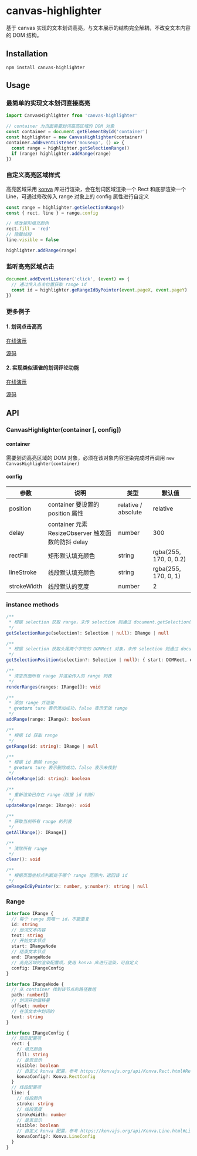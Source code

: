 # canvas-highlighter

基于 canvas 实现的文本划词高亮，与文本展示的结构完全解耦，不改变文本内容的 DOM 结构。

## Installation

```shell
npm install canvas-highlighter
```

## Usage

### 最简单的实现文本划词直接高亮

```javascript
import CanvasHighlighter from 'canvas-highlighter'

// container 为页面需要划词高亮区域的 DOM 对象
const container = document.getElementById('container')
const highlighter = new CanvasHighlighter(container)
container.addEventListener('mouseup', () => {
  const range = highlighter.getSelectionRange()
  if (range) highlighter.addRange(range)
})
```

### 自定义高亮区域样式

高亮区域采用 [konva](https://github.com/konvajs/konva) 库进行渲染，会在划词区域渲染一个 Rect 和底部渲染一个 Line，可通过修改传入 range 对象上的 config 属性进行自定义

```javascript
const range = highlighter.getSelectionRange()
const { rect, line } = range.config

// 修改矩形填充颜色
rect.fill = 'red'
// 隐藏线段
line.visible = false

highlighter.addRange(range)
```

### 监听高亮区域点击

```javascript
document.addEventListener('click', (event) => {
  // 通过传入点击位置获取 range id
  const id = highlighter.geRangeIdByPointer(event.pageX, event.pageY)
})
```

### 更多例子

#### 1. 划词点击高亮

[在线演示](https://dlillard0.github.io/canvas-highlighter/)

[源码](https://github.com/DLillard0/canvas-highlighter/blob/main/docs/index.html)

#### 2. 实现类似语雀的划词评论功能

[在线演示](https://dlillard0.github.io/canvas-highlighter/yuque.html)

[源码](https://github.com/DLillard0/canvas-highlighter/blob/main/docs/yuque.html)

## API

### CanvasHighlighter(container [, config])

#### container

需要划词高亮区域的 DOM 对象，必须在该对象内容渲染完成时再调用 `new CanvasHighlighter(container)`

#### config

| 参数 | 说明 | 类型 | 默认值 |
| - | - | - | - |
| position | container 要设置的 position 属性 | relative / absolute | relative |
| delay | container 元素 ResizeObserver 触发函数的防抖 delay | number | 300 |
| rectFill | 矩形默认填充颜色 | string | rgba(255, 170, 0, 0.2) |
| lineStroke | 线段默认填充颜色 | string | rgba(255, 170, 0, 1) |
| strokeWidth | 线段默认的宽度 | number | 2 |

### instance methods

```typescript
/**
 * 根据 selection 获取 range，未传 selection 则通过 document.getSelection() 获取
 */
getSelectionRange(selection?: Selection | null): IRange | null

/**
 * 根据 selection 获取头尾两个字符的 DOMRect 对象，未传 selection 则通过 document.getSelection() 获取
 */
getSelectionPosition(selection?: Selection | null): { start: DOMRect, end: DOMRect } | null

/**
 * 清空页面所有 range 并渲染传入的 range 列表
 */
renderRanges(ranges: IRange[]): void

/**
 * 添加 range 并渲染
 * @return ture 表示添加成功，false 表示无效 range
 */
addRange(range: IRange): boolean

/**
 * 根据 id 获取 range
 */
getRange(id: string): IRange | null

/**
 * 根据 id 删除 range
 * @return ture 表示删除成功，false 表示未找到
 */
deleteRange(id: string): boolean

/**
 * 重新渲染已存在 range（根据 id 判断）
 */
updateRange(range: IRange): void

/**
 * 获取当前所有 range 的列表
 */
getAllRange(): IRange[]

/**
 * 清除所有 range
 */
clear(): void

/**
 * 根据页面坐标点判断处于哪个 range 范围内，返回该 id
 */
geRangeIdByPointer(x: number, y:number): string | null
```

### Range

```typescript
interface IRange {
  // 每个 range 的唯一 id，不能重复
  id: string
  // 划词文本内容
  text: string
  // 开始文本节点
  start: IRangeNode
  // 结束文本节点
  end: IRangeNode
  // 高亮区域的渲染配置项，使用 konva 库进行渲染，可自定义
  config: IRangeConfig
}

interface IRangeNode {
  // 从 container 找到该节点的路径数组
  path: number[]
  // 划词开始偏移量
  offset: number
  // 在该文本中划词的
  text: string
}

interface IRangeConfig {
  // 矩形配置项
  rect: {
    // 填充颜色
    fill: string
    // 是否显示
    visible: boolean
    // 自定义 konva 配置，参考 https://konvajs.org/api/Konva.Rect.html#Rect__anchor
    konvaConfig?: Konva.RectConfig
  }
  // 线段配置项
  line: {
    // 线段颜色
    stroke: string
    // 线段宽度
    strokeWidth: number
    // 是否显示
    visible: boolean
    // 自定义 konva 配置，参考 https://konvajs.org/api/Konva.Line.html#Line__anchor
    konvaConfig?: Konva.LineConfig
  }
}
```
